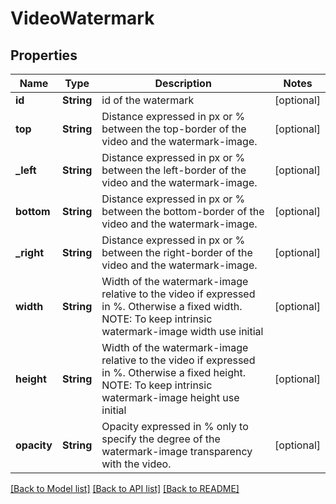 # VideoWatermark

## Properties
Name | Type | Description | Notes
------------ | ------------- | ------------- | -------------
**id** | **String** | id of the watermark | [optional] 
**top** | **String** | Distance expressed in px or % between the top-border of the video and the watermark-image. | [optional] 
**_left** | **String** | Distance expressed in px or % between the left-border of the video and the watermark-image. | [optional] 
**bottom** | **String** | Distance expressed in px or % between the bottom-border of the video and the watermark-image. | [optional] 
**_right** | **String** | Distance expressed in px or % between the right-border of the video and the watermark-image. | [optional] 
**width** | **String** | Width of the watermark-image relative to the video if expressed in %. Otherwise a fixed width. NOTE: To keep intrinsic watermark-image width use initial | [optional] 
**height** | **String** | Width of the watermark-image relative to the video if expressed in %. Otherwise a fixed height. NOTE: To keep intrinsic watermark-image height use initial | [optional] 
**opacity** | **String** | Opacity expressed in % only to specify the degree of the watermark-image transparency with the video. | [optional] 

[[Back to Model list]](../README.md#documentation-for-models) [[Back to API list]](../README.md#documentation-for-api-endpoints) [[Back to README]](../README.md)



